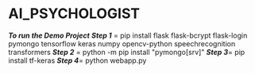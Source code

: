 ﻿# AI_PSYCHOLOGIST
***To run the Demo Project***
***Step 1*** = pip install flask flask-bcrypt flask-login pymongo tensorflow keras numpy opencv-python speechrecognition transformers
***Step 2*** = python -m pip install "pymongo[srv]"
***Step 3***= pip install tf-keras
***Step 4***= python webapp.py
